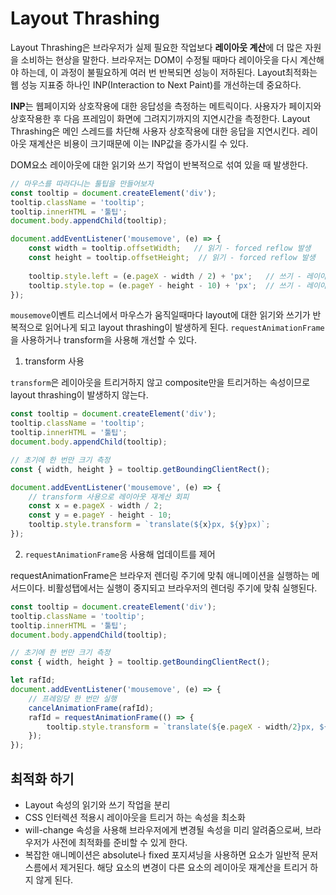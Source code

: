 
# Layout Thrashing

Layout Thrashing은 브라우저가 실제 필요한 작업보다 **레이아웃 계산**에 더 많은 자원을 소비하는 현상을 말한다.
브라우저는 DOM이 수정될 때마다 레이아웃을 다시 계산해야 하는데, 이 과정이 불필요하게 여러 번 반복되면 성능이 저하된다.
Layout최적화는 웹 성능 지표중 하나인 INP(Interaction to Next Paint)를 개선하는데 중요하다.

**INP**는 웹페이지와 상호작용에 대한 응답성을 측정하는 메트릭이다. 사용자가 페이지와 상호작용한 후 다음 프레임이 화면에 그려지기까지의 지연시간을 측정한다.
Layout Thrashing은 메인 스레드를 차단해 사용자 상호작용에 대한 응답을 지연시킨다. 레이아웃 재계산은 비용이 크기때문에 이는 INP값을 증가시킬 수 있다.

DOM요소 레이아웃에 대한 읽기와 쓰기 작업이 반복적으로 섞여 있을 때 발생한다.

```js
// 마우스를 따라다니는 툴팁을 만들어보자
const tooltip = document.createElement('div');
tooltip.className = 'tooltip';
tooltip.innerHTML = '툴팁';
document.body.appendChild(tooltip);

document.addEventListener('mousemove', (e) => {
    const width = tooltip.offsetWidth;   // 읽기 - forced reflow 발생
    const height = tooltip.offsetHeight;  // 읽기 - forced reflow 발생
    
    tooltip.style.left = (e.pageX - width / 2) + 'px';   // 쓰기 - 레이아웃 무효화
    tooltip.style.top = (e.pageY - height - 10) + 'px';  // 쓰기 - 레이아웃 무효화
});
```

`mousemove`이벤트 리스너에서 마우스가 움직일때마다 layout에 대한 읽기와 쓰기가 반복적으로 읽어나게 되고 layout thrashing이 발생하게 된다.
`requestAnimationFrame`을 사용하거나 transform을 사용해 개선할 수 있다.

1. transform 사용

`transform`은 레이아웃을 트리거하지 않고 composite만을 트리거하는 속성이므로 layout thrashing이 발생하지 않는다.

```js
const tooltip = document.createElement('div');
tooltip.className = 'tooltip';
tooltip.innerHTML = '툴팁';
document.body.appendChild(tooltip);

// 초기에 한 번만 크기 측정
const { width, height } = tooltip.getBoundingClientRect();

document.addEventListener('mousemove', (e) => {
    // transform 사용으로 레이아웃 재계산 회피
    const x = e.pageX - width / 2;
    const y = e.pageY - height - 10;
    tooltip.style.transform = `translate(${x}px, ${y}px)`;
});
```

2. `requestAnimationFrame`응 사용해 업데이트를 제어

requestAnimationFrame은 브라우저 렌더링 주기에 맞춰 애니메이션을 실행하는 메서드이다.
비활성탭에서는 실행이 중지되고 브라우저의 렌더링 주기에 맞춰 실행된다.

```js
const tooltip = document.createElement('div');
tooltip.className = 'tooltip';
tooltip.innerHTML = '툴팁';
document.body.appendChild(tooltip);

// 초기에 한 번만 크기 측정
const { width, height } = tooltip.getBoundingClientRect();

let rafId;
document.addEventListener('mousemove', (e) => {
    // 프레임당 한 번만 실행
    cancelAnimationFrame(rafId);
    rafId = requestAnimationFrame(() => {
        tooltip.style.transform = `translate(${e.pageX - width/2}px, ${e.pageY - height - 10}px)`;
    });
});
```

## 최적화 하기

- Layout 속성의 읽기와 쓰기 작업을 분리
- CSS 인터렉션 적용시 레이아웃을 트리거 하는 속성을 최소화
- will-change 속성을 사용해 브라우저에게 변경될 속성을 미리 알려줌으로써, 브라우저가 사전에 최적화를 준비할 수 있게 한다.
- 복잡한 애니메이션은 absolute나 fixed 포지셔닝을 사용하면 요소가 일반적 문저 스름에서 제거된다. 해당 요소의 변경이 다른 요소의 레이아웃 재계산을 트리거 하지 않게 된다.

